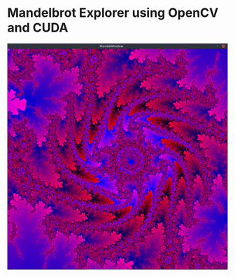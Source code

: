 # Mandelbrot Explorer using OpenCV and CUDA

![alt tag](https://raw.githubusercontent.com/ViktorSimko/Mandelbrot-Explorer-using-OpenCV-and-CUDA/master/screenshots/screenshot1.png)
